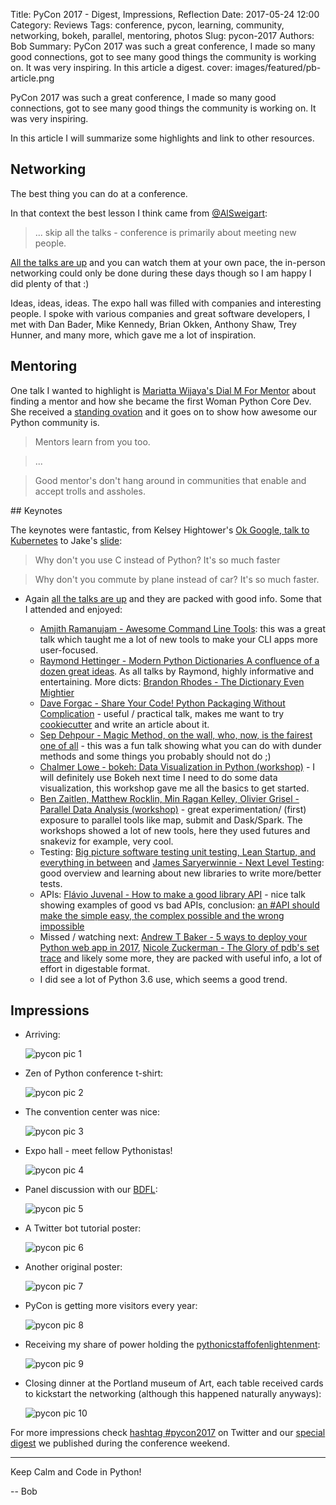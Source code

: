 Title: PyCon 2017 - Digest, Impressions, Reflection
Date: 2017-05-24 12:00
Category:  Reviews
Tags: conference, pycon, learning, community, networking, bokeh, parallel, mentoring, photos
Slug: pycon-2017
Authors: Bob
Summary: PyCon 2017 was such a great conference, I made so many good connections, got to see many good things the community is working on. It was very inspiring. In this article a digest.
cover: images/featured/pb-article.png

PyCon 2017 was such a great conference, I made so many good connections, got to see many good things the community is working on. It was very inspiring. 

In this article I will summarize some highlights and link to other resources.

## Networking

The best thing you can do at a conference.

In that context the best lesson I think came from [@AlSweigart](https://twitter.com/AlSweigart): 

> ... skip all the talks - conference is primarily about meeting new people. 

[All the talks are up](https://www.youtube.com/channel/UCrJhliKNQ8g0qoE_zvL8eVg/videos) and you can watch them at your own pace, the in-person networking could only be done during these days though so I am happy I did plenty of that :)

Ideas, ideas, ideas. The expo hall was filled with companies and interesting people. I spoke with various companies and great software developers, I met with Dan Bader, Mike Kennedy, Brian Okken, Anthony Shaw, Trey Hunner, and many more, which gave me a lot of inspiration.

## Mentoring

One talk I wanted to highlight is [Mariatta Wijaya's Dial M For Mentor](https://www.youtube.com/watch?v=Wc1krFb5ifQ) about finding a mentor and how she became the first Woman Python Core Dev. She received a [standing ovation](https://twitter.com/matrixise/status/865678978677223429) and it goes on to show how awesome our Python community is.

> Mentors learn from you too.

> ...

> Good mentor's don't hang around in communities that enable and accept trolls and assholes.

## Keynotes

The keynotes were fantastic, from Kelsey Hightower's [Ok Google, talk to Kubernetes](https://www.youtube.com/watch?v=u_iAXzy3xBA&feature=youtu.be&t=1677) to Jake's [slide](https://pbs.twimg.com/media/DANHQOYUAAEZ9wM.jpg:large):

> Why don't you use C instead of Python? It's so much faster

> Why don't you commute by plane instead of car? It's so much faster.

* Again [all the talks are up](https://www.youtube.com/channel/UCrJhliKNQ8g0qoE_zvL8eVg/videos) and they are packed with good info. Some that I attended and enjoyed: 

	* [Amjith Ramanujam - Awesome Command Line Tools](https://www.youtube.com/watch?v=hJhZhLg3obk): this was a great talk which taught me a lot of new tools to make your CLI apps more user-focused.
	* [Raymond Hettinger - Modern Python Dictionaries A confluence of a dozen great ideas](https://www.youtube.com/watch?v=npw4s1QTmPg). As all talks by Raymond, highly informative and entertaining. More dicts: [Brandon Rhodes - The Dictionary Even Mightier](https://www.youtube.com/watch?v=66P5FMkWoVU)
	* [Dave Forgac - Share Your Code! Python Packaging Without Complication](https://www.youtube.com/watch?v=qOH-h-EKKac) - useful / practical talk, makes me want to try [cookiecutter](https://github.com/audreyr/cookiecutter) and write an article about it.
	* [Sep Dehpour - Magic Method, on the wall, who, now, is the fairest one of all](https://www.youtube.com/watch?v=9TfDYds8WPg) - this was a fun talk showing what you can do with dunder methods and some things you probably should not do ;)
	* [Chalmer Lowe - bokeh: Data Visualization in Python (workshop)](https://www.youtube.com/watch?v=xId9B1BVusA&t=11148s) - I will definitely use Bokeh next time I need to do some data visualization, this workshop gave me all the basics to get started.
	* [Ben Zaitlen, Matthew Rocklin, Min Ragan Kelley, Olivier Grisel - Parallel Data Analysis (workshop)](https://www.youtube.com/watch?v=KIXACCJHtDg) - great experimentation/ (first) exposure to parallel tools like map, submit and Dask/Spark. The workshops showed a lot of new tools, here they used futures and snakeviz for example, very cool.
	* Testing: [Big picture software testing unit testing, Lean Startup, and everything in between](https://www.youtube.com/watch?v=Vaq_e7qUA-4) and [James Saryerwinnie - Next Level Testing](https://www.youtube.com/watch?v=jmsk1QZQEvQ): good overview and learning about new libraries to write more/better tests.
	* APIs: [Flávio Juvenal - How to make a good library API](https://www.youtube.com/watch?v=4mkFfce46zE) - nice talk showing examples of good vs bad APIs, conclusion: [an #API should make the simple easy, the complex possible and the wrong impossible](https://twitter.com/pybites/status/866053135399174145)
	* Missed / watching next: [Andrew T Baker - 5 ways to deploy your Python web app in 2017](https://www.youtube.com/watch?v=vGphzPLemZE),  [Nicole Zuckerman - The Glory of pdb's set trace](https://www.youtube.com/watch?v=2FftatTS3jc) and likely some more, they are packed with useful info, a lot of effort in digestable format.
	* I did see a lot of Python 3.6 use, which seems a good trend.

## Impressions

* Arriving:

	![pycon pic 1]({filename}/images/pycon/1.JPG)

* Zen of Python conference t-shirt:

	![pycon pic 2]({filename}/images/pycon/2.JPG)

* The convention center was nice:
	
	![pycon pic 3]({filename}/images/pycon/3.JPG)

* Expo hall - meet fellow Pythonistas!

	![pycon pic 4]({filename}/images/pycon/4.JPG)

* Panel discussion with our [BDFL](https://en.wikipedia.org/wiki/Benevolent_dictator_for_life):

	![pycon pic 5]({filename}/images/pycon/5.JPG)

* A Twitter bot tutorial poster:

	![pycon pic 6]({filename}/images/pycon/6.JPG)

* Another original poster: 

	![pycon pic 7]({filename}/images/pycon/7.JPG)

* PyCon is getting more visitors every year:

	![pycon pic 8]({filename}/images/pycon/8.JPG)

* Receiving my share of power holding the [pythonicstaffofenlightenment](https://twitter.com/hashtag/pythonicstaffofenlightenment?src=hash):

	![pycon pic 9]({filename}/images/pycon/9.JPG)

* Closing dinner at the Portland museum of Art, each table received cards to kickstart the networking (although this happened naturally anyways):

	![pycon pic 10]({filename}/images/pycon/10.JPG)

For more impressions check [hashtag #pycon2017](https://twitter.com/search?q=pycon2017&src=typd) on Twitter and our [special digest](http://pybit.es/twitter_digest_201720.html) we published during the conference weekend.

---

Keep Calm and Code in Python!

-- Bob
